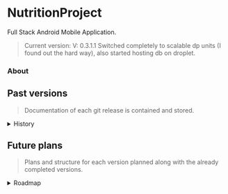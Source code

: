 # NutritionProject
Full Stack Android Mobile Application.
> Current version: V: 0.3.1.1 Switched completely to scalable dp units (I found out the hard way), also started hosting db on droplet.

### About

## Past versions
> Documentation of each git release is contained and stored.

<details><summary>History</summary>
 <details><summary>V3</summary>
  <ul>
   <li> V: 0.3 Heavy php update, added macro counting and user history functionality</li>
  </ul>
 </details>
 <details><summary>V2</summary>
  <ul>
   <li> 0.2.3.1 Added add and search functionality (still need ui), took years to debug gson and php. Added more event functionality, and more dev qol (had calc test, will get back soon) </li>
   <li> 0.2.2.1 Added Barcode scanner after 6 tries (Had to use Kotlin, could not get it right with java), still needs more QOL, for better scanning UX </li>
   <li> 0.2.1.1 Fixed some last second food object problems I figured out (serving size) </li>
   <li> V: 0.2 Food and nutrient Objects, along with there serialization adapters, started the barcode scanner. </li>
  </ul>
 </details>
 <details><summary>V1</summary>
  <ul>
   <li> 0.1.4.2 / 0.1.4.3 Fixing a git error i made and finishing up </li>
   <li> 0.1.4.1 Added reset password and otp generation (for security reasons probly shift it over to php hosting otp instead, but ill leave that out as of now) </li>
   <li> 0.1.3.1 Added most menus, added auto generated profile picture </li>
   <li> 0.1.2.1 Added settings, logout, and more ui. </li>
   <li> 0.1.1.1 Added manual TDEE option, finished setting base dashboard up</li>
   <li> V: 0.1 Login / Register System with mySQL database Android preferences for Remember me TDEE Calculator</li>
  </ul>
 </details>
</details>

## Future plans
> Plans and structure for each version planned along with the already completed versions.

<details><summary>Roadmap</summary>
 <details><summary>V1</summary>
  <ul>
   <li> :heavy_check_mark: Base Login system (Register / Login / Remember me / Forgot Password) </li>
   <li> :heavy_check_mark: Tdee calculator </li>
   <li> :heavy_check_mark: Dashboard ui  </li>
   <li> :heavy_check_mark: Other base uis (profile, settings, other smaller menus...) </li>
  </ul>
 </details>
 <details><summary>V2</summary>
  <ul>
   <li> :heavy_check_mark: Food item database system </li>
   <li> :heavy_check_mark: Adding functionality </li>
   <li> :heavy_check_mark: Searching functionality </li>
   <li> :heavy_check_mark: Barcode functionality </li>
   <li> :heavy_check_mark: Adding / Searching ui (search lists and add forms) </li>
  </ul>
 </details>
 <details><summary>V3</summary>
  <ul>
   <li> :heavy_check_mark: Macro counting </li>
   <li> :x: Meal Planner </li>
   <li> :heavy_check_mark: User history </li>
   <li> :x: Object based personal recipe items </li>
   <li> :heavy_check_mark: Fix mobile port ui </li>
   <li> :heavy_check_mark: Add alcohol macro </li>
   <li> :heavy_check_mark: Nutrition label scanner </li>
  </ul>
 </details>
 <details><summary>V4</summary>
  <ul>
   <li> :x: Data analysis </li>
   <li> :x: Meal History </li>
   <li> :x: Day review </li>
  </ul>
 </details>
 <details><summary>V5</summary>
  <ul>
   <li> :x: Undecided (Most likely polish and implementing some potential features if I feel the need to) </li>
  </ul>
 </details>
 <details><summary>Potential plans</summary>
  <ul>
   <li> :x: Search settings (would have to create a new relationship table in db to then be able to sort by those instead of the json method in use currently) </li>
   <li> :x: Database based reset password </li>
   <li> :x: Resarch into more security for the database </li>
   <li> :x: Add a barcode api to show what the item would be if it isnt added </li>
   <li> :x: Stronger / More user friendly search algorithm </li>
   <li> :x: Security update (given that i were inclined to publicly release this, there is some must-do changes) </li>
   <li> :x: Api for the food database (most likely to happen, with python) </li>
   <li> :x: Admin console for regulating db (most likely to happen, with wpf c#) </li>
  </ul>
 </details>
  <details><summary>Passive plans</summary>
  <ul>
   <li> :x: Switch to a strings xml layout (also dimesions) </li>
   <li> :x: Switch "Custom...Method" classes to static (so events can be called on multiple layers at once) </li>
   <li> :x: Create more event callbacks (and be more descriptive) </li>
   <li> :x: Switch to php (server side) local time </li>
   <li> :heavy_check_mark: Switching to sdp and ssp, just found out, this is a large chunk of time i need to reinvest... </li>
 </details>
</details>




